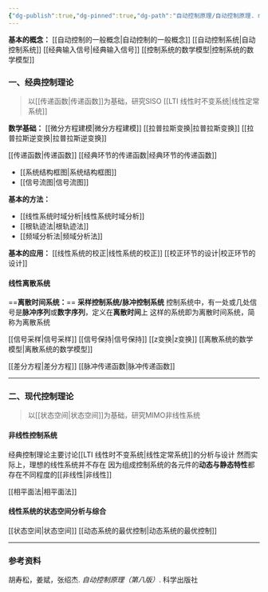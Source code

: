 ```yaml
---
{"dg-publish":true,"dg-pinned":true,"dg-path":"自动控制原理/自动控制原理. md","permalink":"/自动控制原理/自动控制原理/","pinned":true,"dgPassFrontmatter":true,"noteIcon":"","created":"2024-05-21T15:20:28.656+08:00","updated":"2024-07-11T18:11:24.411+08:00"}
---
```



**基本的概念：**
[[自动控制的一般概念\|自动控制的一般概念]]
[[自动控制系统\|自动控制系统]]
[[经典输入信号\|经典输入信号]]
[[控制系统的数学模型\|控制系统的数学模型]]
### 一、经典控制理论
>以[[传递函数\|传递函数]]为基础，研究SISO [[LTI 线性时不变系统\|线性定常系统]]

**数学基础：**
[[微分方程建模\|微分方程建模]]
[[拉普拉斯变换\|拉普拉斯变换]]
[[拉普拉斯逆变换\|拉普拉斯逆变换]]

[[传递函数\|传递函数]]
[[经典环节的传递函数\|经典环节的传递函数]]
-  [[系统结构框图\|系统结构框图]]
-  [[信号流图\|信号流图]]


**基本的方法：**
-  [[线性系统时域分析\|线性系统时域分析]]
-  [[根轨迹法\|根轨迹法]]
-  [[频域分析法\|频域分析法]]


**基本的应用：**
[[线性系统的校正\|线性系统的校正]]
[[校正环节的设计\|校正环节的设计]]

#### 线性离散系统
==**离散时间系统：**==
**采样控制系统/脉冲控制系统**
控制系统中，有一处或几处信号是**脉冲序列**或**数字序列**，定义在**离散时间**上
这样的系统即为离散时间系统，简称为离散系统

[[信号采样\|信号采样]]
[[信号保持\|信号保持]]
[[z变换\|z变换]]
[[离散系统的数学模型\|离散系统的数学模型]]

[[差分方程\|差分方程]]
[[脉冲传递函数\|脉冲传递函数]]

***
### 二、现代控制理论

>以[[状态空间\|状态空间]]为基础，研究MIMO非线性系统

#### 非线性控制系统
经典控制理论主要讨论[[LTI 线性时不变系统\|线性定常系统]]的分析与设计
然而实际上，理想的线性系统并不存在
因为组成控制系统的各元件的**动态与静态特性**都存在不同程度的[[非线性\|非线性]]

[[相平面法\|相平面法]]





#### 线性系统的状态空间分析与综合
[[状态空间\|状态空间]]
[[动态系统的最优控制\|动态系统的最优控制]]



***
### 参考资料
胡寿松，姜斌，张绍杰. *自动控制原理（第八版）*. 科学出版社




